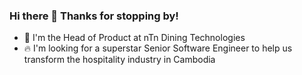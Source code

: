 ### Hi there 👋 Thanks for stopping by!

- 🚀 I'm the Head of Product at nTn Dining Technologies
- 🔥 I'm looking for a superstar Senior Software Engineer to help us transform the hospitality industry in Cambodia

<!--
**amarinsam/amarinsam** is a ✨ _special_ ✨ repository because its `README.md` (this file) appears on your GitHub profile.

Here are some ideas to get you started:

- 🔭 Head of Product at nTn Dining Technologies
- 🌱 I’m currently learning ...
- 👯 I’m looking to collaborate on ...
- 🤔 I’m looking for help with ...
- 💬 Ask me about ...
- 📫 How to reach me: ...
- 😄 Pronouns: ...
- ⚡ Fun fact: ...
-->
